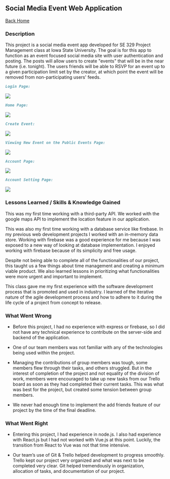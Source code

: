 ## Social Media Event Web Application


[Back Home](README.md)


### Description

This project is a social media event app developed for SE 329 Project Management class at Iowa State University. The goal is for this app to function as an event focused social media site with user authentication and posting. The posts will allow users to create "events" that will be in the near future (i.e. tonight). The users friends will be able to RSVP for an event up to a given participation limit set by the creator, at which point the event will be removed from non-participating users' feeds.


```markdown
Login Page:
```
![](SE329-my-project-pics/login.PNG)


```markdown
Home Page:
```
![](SE329-my-project-pics/my-projectp2.PNG)

```markdown
Create Event:
```
![](SE329-my-project-pics/my-projectp5.PNG)


```markdown
Viewing New Event on the Public Events Page:
```
![](SE329-my-project-pics/my-projectp8.PNG)

```markdown
Account Page:
```
![](SE329-my-project-pics/my-projectp3.PNG)

```markdown
Account Setting Page:
```
![](SE329-my-project-pics/my-projectp4.PNG)



### Lessons Learned / Skills & Knowledge Gained

This was my first time working with a third-party API. We worked with the google maps API to implement the location feature in our application.

This was also my first time working with a database service like firebase. In my previous web development projects I worked with an in-memory data store. Working with firebase was a good experience for me because I was exposed to a new way of looking at database implementation. I enjoyed working with firebase because of its simplicity and free usage.

Despite not being able to complete all of the functionalities of our project, this taught us a few things about time management and creating a minimum viable product. We also learned lessons in prioritizing what functionalities were more urgent and important to implement. 

This class gave me my first experience with the software development process that is promoted and used in industry. I learned of the iterative nature of the agile development process and how to adhere to it during the life cycle of a project from concept to release.

### What Went Wrong

 * Before this project, I had no experience with express or firebase, so I did not have any technical experience to contribute on the server-side and backend of the application.

 * One of our team members was not familiar with any of the technologies being used within the project.

 * Managing the contributions of group members was tough, some members flew through their tasks, and others struggled. But in the interest of completion of the project and not equality of the division of work, members were encouraged to take up new tasks from our Trello board as soon as they had completed their current tasks. This was what was best for the project, but created some tension between group members.

 * We never had enough time to implement the add friends feature of our project by the time of the final deadline.

### What Went Right

 * Entering this project, I had experience in node.js. I also had experience with React.js but I had not worked with Vue.js at this point. Luckily, the transition from React to Vue was not that time intensive. 

 * Our team’s use of Git & Trello helped development to progress smoothly. Trello kept our project very organized and what was next to be completed very clear. Git helped tremendously in organization, allocation of tasks, and documentation of our project.

